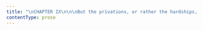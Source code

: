 ```yaml
---
title: "\nCHAPTER IX\n\n\nBut the privations, or rather the hardships, of Lowood lessened.\_ Spring\ndrew on: she was indeed already come; the frosts of winter had ceased;\nits snows were melted, its cutting winds ameliorated.\_ My wretched feet,\nflayed and swollen to lameness by the sharp air of January, began to\nheal and subside under the gentler breathings of April; the nights and\nmornings no longer by their Canadian temperature froze the very blood in\nour veins; we could now endure the play-hour passed in the garden:\nsometimes on a sunny day it began even to be pleasant and genial, and a\ngreenness grew over those brown beds, which, freshening daily, suggested\nthe thought that Hope traversed them at night, and left each morning\nbrighter traces of her steps.\_ Flowers peeped out amongst the leaves;\nsnow-drops, crocuses, purple auriculas, and golden-eyed pansies.\_ On\nThursday afternoons (half-holidays) we now took walks, and found still\nsweeter flowers opening by the wayside, under the hedges.\n\nI discovered, too, that a great pleasure, an enjoyment which the horizon\nonly bounded, lay all outside the high and spike-guarded walls of our\ngarden: this pleasure consisted in prospect of noble summits girdling a\ngreat hill-hollow, rich in verdure and shadow; in a bright beck, full of\ndark stones and sparkling eddies.\_ How different had this scene looked\nwhen I viewed it laid out beneath the iron sky of winter, stiffened in\nfrost, shrouded with snow!—when mists as chill as death wandered to the\nimpulse of east winds along those purple peaks, and rolled down “ing”\nand holm till they blended with the frozen fog of the beck!\_ That beck\nitself was then a torrent, turbid and curbless: it tore asunder the\nwood, and sent a raving sound through the air, often thickened with wild\nrain or whirling sleet; and for the forest on its banks, that showed\nonly ranks of skeletons.\n\nApril advanced to May: a bright serene May it was; days of blue sky,\nplacid sunshine, and soft western or southern gales filled up its\nduration.\_ And now vegetation matured with vigour; Lowood shook loose\nits tresses; it became all green, all flowery; its great elm, ash, and\noak skeletons were restored to majestic life; woodland plants sprang up\nprofusely in its recesses; unnumbered varieties of moss filled its\nhollows, and it made a strange ground-sunshine out of the wealth of its\nwild primrose plants: I have seen their pale gold gleam in overshadowed\nspots like scatterings of the sweetest lustre.\_ All this I enjoyed often\nand fully, free, unwatched, and almost alone: for this unwonted liberty\nand pleasure there was a cause, to which it now becomes my task to\nadvert.\n\nHave I not described a pleasant site for a dwelling, when I speak of it\nas bosomed in hill and wood, and rising from the verge of a stream?\_\nAssuredly, pleasant enough: but whether healthy or not is another\nquestion.\n\nThat forest-dell, where Lowood lay, was the cradle of fog and fog-bred\npestilence; which, quickening with the quickening spring, crept into the\nOrphan Asylum, breathed typhus through its crowded schoolroom and\ndormitory, and, ere May arrived, transformed the seminary into an\nhospital.\n\nSemi-starvation and neglected colds had predisposed most of the pupils\nto receive infection: forty-five out of the eighty girls lay ill at one\ntime.\_ Classes were broken up, rules relaxed.\_ The few who continued\nwell were allowed almost unlimited license; because the medical\nattendant insisted on the necessity of frequent exercise to keep them in\nhealth: and had it been otherwise, no one had leisure to watch or\nrestrain them.\_ Miss Temple’s whole attention was absorbed by the\npatients: she lived in the sick-room, never quitting it except to snatch\na few hours’ rest at night.\_ The teachers were fully occupied with\npacking up and making other necessary preparations for the departure of\nthose girls who were fortunate enough to have friends and relations able\nand willing to remove them from the seat of contagion.\_ Many, already\nsmitten, went home only to die: some died at the school, and were buried\nquietly and quickly, the nature of the malady forbidding delay.\n\nWhile disease had thus become an inhabitant of Lowood, and death its\nfrequent visitor; while there was gloom and fear within its walls; while\nits rooms and passages steamed with hospital smells, the drug and the\npastille striving vainly to overcome the effluvia of mortality, that\nbright May shone unclouded over the bold hills and beautiful woodland\nout of doors.\_ Its garden, too, glowed with flowers: hollyhocks had\nsprung up tall as trees, lilies had opened, tulips and roses were in\nbloom; the borders of the little beds were gay with pink thrift and\ncrimson double daisies; the sweetbriars gave out, morning and evening,\ntheir scent of spice and apples; and these fragrant treasures were all\nuseless for most of the inmates of Lowood, except to furnish now and\nthen a handful of herbs and blossoms to put in a coffin.\n\nBut I, and the rest who continued well, enjoyed fully the beauties of\nthe scene and season; they let us ramble in the wood, like gipsies, from\nmorning till night; we did what we liked, went where we liked: we lived\nbetter too.\_ Mr. Brocklehurst and his family never came near Lowood now:\nhousehold matters were not scrutinised into; the cross housekeeper was\ngone, driven away by the fear of infection; her successor, who had been\nmatron at the Lowton Dispensary, unused to the ways of her new abode,\nprovided with comparative liberality.\_ Besides, there were fewer to\nfeed; the sick could eat little; our breakfast-basins were better\nfilled; when there was no time to prepare a regular dinner, which often\nhappened, she would give us a large piece of cold pie, or a thick slice\nof bread and cheese, and this we carried away with us to the wood, where\nwe each chose the spot we liked best, and dined sumptuously.\n\nMy favourite seat was a smooth and broad stone, rising white and dry\nfrom the very middle of the beck, and only to be got at by wading\nthrough the water; a feat I accomplished barefoot.\_ The stone was just\nbroad enough to accommodate, comfortably, another girl and me, at that\ntime my chosen comrade—one Mary Ann Wilson; a shrewd, observant\npersonage, whose society I took pleasure in, partly because she was\nwitty and original, and partly because she had a manner which set me at\nmy ease.\_ Some years older than I, she knew more of the world, and could\ntell me many things I liked to hear: with her my curiosity found\ngratification: to my faults also she gave ample indulgence, never\nimposing curb or rein on anything I said.\_ She had a turn for narrative,\nI for analysis; she liked to inform, I to question; so we got on\nswimmingly together, deriving much entertainment, if not much\nimprovement, from our mutual intercourse.\n\nAnd where, meantime, was Helen Burns?\_ Why did I not spend these sweet\ndays of liberty with her?\_ Had I forgotten her? or was I so worthless as\nto have grown tired of her pure society?\_ Surely the Mary Ann Wilson I\nhave mentioned was inferior to my first acquaintance: she could only\ntell me amusing stories, and reciprocate any racy and pungent gossip I\nchose to indulge in; while, if I have spoken truth of Helen, she was\nqualified to give those who enjoyed the privilege of her converse a\ntaste of far higher things.\n\nTrue, reader; and I knew and felt this: and though I am a defective\nbeing, with many faults and few redeeming points, yet I never tired of\nHelen Burns; nor ever ceased to cherish for her a sentiment of\nattachment, as strong, tender, and respectful as any that ever animated\nmy heart.\_ How could it be otherwise, when Helen, at all times and under\nall circumstances, evinced for me a quiet and faithful friendship, which\nill-humour never soured, nor irritation never troubled?\_ But Helen was\nill at present: for some weeks she had been removed from my sight to I\nknew not what room upstairs.\_ She was not, I was told, in the hospital\nportion of the house with the fever patients; for her complaint was\nconsumption, not typhus: and by consumption I, in my ignorance,\nunderstood something mild, which time and care would be sure to\nalleviate.\n\nI was confirmed in this idea by the fact of her once or twice coming\ndownstairs on very warm sunny afternoons, and being taken by Miss Temple\ninto the garden; but, on these occasions, I was not allowed to go and\nspeak to her; I only saw her from the schoolroom window, and then not\ndistinctly; for she was much wrapped up, and sat at a distance under the\nverandah.\n\nOne evening, in the beginning of June, I had stayed out very late with\nMary Ann in the wood; we had, as usual, separated ourselves from the\nothers, and had wandered far; so far that we lost our way, and had to\nask it at a lonely cottage, where a man and woman lived, who looked\nafter a herd of half-wild swine that fed on the mast in the wood.\_ When\nwe got back, it was after moonrise: a pony, which we knew to be the\nsurgeon’s, was standing at the garden door.\_ Mary Ann remarked that she\nsupposed some one must be very ill, as Mr. Bates had been sent for at\nthat time of the evening.\_ She went into the house; I stayed behind a\nfew minutes to plant in my garden a handful of roots I had dug up in the\nforest, and which I feared would wither if I left them till the\nmorning.\_ This done, I lingered yet a little longer: the flowers smelt\nso sweet as the dew fell; it was such a pleasant evening, so serene, so\nwarm; the still glowing west promised so fairly another fine day on the\nmorrow; the moon rose with such majesty in the grave east.\_ I was noting\nthese things and enjoying them as a child might, when it entered my mind\nas it had never done before:—\n\n“How sad to be lying now on a sick bed, and to be in danger of dying!\_\nThis world is pleasant—it would be dreary to be called from it, and to\nhave to go who knows where?”\n\nAnd then my mind made its first earnest effort to comprehend what had\nbeen infused into it concerning heaven and hell; and for the first time\nit recoiled, baffled; and for the first time glancing behind, on each\nside, and before it, it saw all round an unfathomed gulf: it felt the\none point where it stood—the present; all the rest was formless cloud\nand vacant depth; and it shuddered at the thought of tottering, and\nplunging amid that chaos.\_ While pondering this new idea, I heard the\nfront door open; Mr. Bates came out, and with him was a nurse.\_ After\nshe had seen him mount his horse and depart, she was about to close the\ndoor, but I ran up to her.\n\n“How is Helen Burns?”\n\n“Very poorly,” was the answer.\n\n“Is it her Mr. Bates has been to see?”\n\n“Yes.”\n\n“And what does he say about her?”\n\n“He says she’ll not be here long.”\n\nThis phrase, uttered in my hearing yesterday, would have only conveyed\nthe notion that she was about to be removed to Northumberland, to her\nown home.\_ I should not have suspected that it meant she was dying; but\nI knew instantly now!\_ It opened clear on my comprehension that Helen\nBurns was numbering her last days in this world, and that she was going\nto be taken to the region of spirits, if such region there were.\_ I\nexperienced a shock of horror, then a strong thrill of grief, then a\ndesire—a necessity to see her; and I asked in what room she lay.\n\n“She is in Miss Temple’s room,” said the nurse.\n\n“May I go up and speak to her?”\n\n“Oh no, child!\_ It is not likely; and now it is time for you to come in;\nyou’ll catch the fever if you stop out when the dew is falling.”\n\nThe nurse closed the front door; I went in by the side entrance which\nled to the schoolroom: I was just in time; it was nine o’clock, and Miss\nMiller was calling the pupils to go to bed.\n\nIt might be two hours later, probably near eleven, when I—not having\nbeen able to fall asleep, and deeming, from the perfect silence of the\ndormitory, that my companions were all wrapt in profound repose—rose\nsoftly, put on my frock over my night-dress, and, without shoes, crept\nfrom the apartment, and set off in quest of Miss Temple’s room.\_ It was\nquite at the other end of the house; but I knew my way; and the light of\nthe unclouded summer moon, entering here and there at passage windows,\nenabled me to find it without difficulty.\_ An odour of camphor and burnt\nvinegar warned me when I came near the fever room: and I passed its door\nquickly, fearful lest the nurse who sat up all night should hear me.\_ I\ndreaded being discovered and sent back; for I must see Helen,—I must\nembrace her before she died,—I must give her one last kiss, exchange\nwith her one last word.\n\nHaving descended a staircase, traversed a portion of the house below,\nand succeeded in opening and shutting, without noise, two doors, I\nreached another flight of steps; these I mounted, and then just opposite\nto me was Miss Temple’s room.\_ A light shone through the keyhole and\nfrom under the door; a profound stillness pervaded the vicinity.\_ Coming\nnear, I found the door slightly ajar; probably to admit some fresh air\ninto the close abode of sickness.\_ Indisposed to hesitate, and full of\nimpatient impulses—soul and senses quivering with keen throes—I put it\nback and looked in.\_ My eye sought Helen, and feared to find death.\n\nClose by Miss Temple’s bed, and half covered with its white curtains,\nthere stood a little crib.\_ I saw the outline of a form under the\nclothes, but the face was hid by the hangings: the nurse I had spoken to\nin the garden sat in an easy-chair asleep; an unsnuffed candle burnt\ndimly on the table.\_ Miss Temple was not to be seen: I knew afterwards\nthat she had been called to a delirious patient in the fever-room.\_ I\nadvanced; then paused by the crib side: my hand was on the curtain, but\nI preferred speaking before I withdrew it.\_ I still recoiled at the\ndread of seeing a corpse.\n\n“Helen!” I whispered softly, “are you awake?”\n\nShe stirred herself, put back the curtain, and I saw her face, pale,\nwasted, but quite composed: she looked so little changed that my fear\nwas instantly dissipated.\n\n“Can it be you, Jane?” she asked, in her own gentle voice.\n\n“Oh!” I thought, “she is not going to die; they are mistaken: she could\nnot speak and look so calmly if she were.”\n\nI got on to her crib and kissed her: her forehead was cold, and her\ncheek both cold and thin, and so were her hand and wrist; but she smiled\nas of old.\n\n“Why are you come here, Jane?\_ It is past eleven o’clock: I heard it\nstrike some minutes since.”\n\n“I came to see you, Helen: I heard you were very ill, and I could not\nsleep till I had spoken to you.”\n\n“You came to bid me good-bye, then: you are just in time probably.”\n\n“Are you going somewhere, Helen?\_ Are you going home?”\n\n“Yes; to my long home—my last home.”\n\n“No, no, Helen!”\_ I stopped, distressed.\_ While I tried to devour my\ntears, a fit of coughing seized Helen; it did not, however, wake the\nnurse; when it was over, she lay some minutes exhausted; then she\nwhispered—\n\n“Jane, your little feet are bare; lie down and cover yourself with my\nquilt.”\n\nI did so: she put her arm over me, and I nestled close to her.\_ After a\nlong silence, she resumed, still whispering—\n\n“I am very happy, Jane; and when you hear that I am dead, you must be\nsure and not grieve: there is nothing to grieve about.\_ We all must die\none day, and the illness which is removing me is not painful; it is\ngentle and gradual: my mind is at rest.\_ I leave no one to regret me\nmuch: I have only a father; and he is lately married, and will not miss\nme.\_ By dying young, I shall escape great sufferings.\_ I had not\nqualities or talents to make my way very well in the world: I should\nhave been continually at fault.”\n\n“But where are you going to, Helen?\_ Can you see?\_ Do you know?”\n\n“I believe; I have faith: I am going to God.”\n\n“Where is God?\_ What is God?”\n\n“My Maker and yours, who will never destroy what He created.\_ I rely\nimplicitly on His power, and confide wholly in His goodness: I count the\nhours till that eventful one arrives which shall restore me to Him,\nreveal Him to me.”\n\n“You are sure, then, Helen, that there is such a place as heaven, and\nthat our souls can get to it when we die?”\n\n“I am sure there is a future state; I believe God is good; I can resign\nmy immortal part to Him without any misgiving.\_ God is my father; God is\nmy friend: I love Him; I believe He loves me.”\n\n“And shall I see you again, Helen, when I die?”\n\n“You will come to the same region of happiness: be received by the same\nmighty, universal Parent, no doubt, dear Jane.”\n\nAgain I questioned, but this time only in thought.\_ “Where is that\nregion?\_ Does it exist?”\_ And I clasped my arms closer round Helen; she\nseemed dearer to me than ever; I felt as if I could not let her go; I\nlay with my face hidden on her neck.\_ Presently she said, in the\nsweetest tone—\n\n“How comfortable I am!\_ That last fit of coughing has tired me a little;\nI feel as if I could sleep: but don’t leave me, Jane; I like to have you\nnear me.”\n\n“I’ll stay with you, dear Helen: no one shall take me away.”\n\n“Are you warm, darling?”\n\n“Yes.”\n\n“Good-night, Jane.”\n\n“Good-night, Helen.”\n\nShe kissed me, and I her, and we both soon slumbered.\n\nWhen I awoke it was day: an unusual movement roused me; I looked up; I\nwas in somebody’s arms; the nurse held me; she was carrying me through\nthe passage back to the dormitory.\_ I was not reprimanded for leaving my\nbed; people had something else to think about; no explanation was\nafforded then to my many questions; but a day or two afterwards I\nlearned that Miss Temple, on returning to her own room at dawn, had\nfound me laid in the little crib; my face against Helen Burns’s\nshoulder, my arms round her neck.\_ I was asleep, and Helen was—dead.\n\nHer grave is in Brocklebridge churchyard: for fifteen years after her\ndeath it was only covered by a grassy mound; but now a grey marble\ntablet marks the spot, inscribed with her name, and the word “Resurgam.”\n"
contentType: prose
---
```



